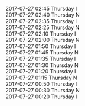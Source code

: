 2017-07-27 02:45 Thursday  I  
2017-07-27 02:40 Thursday  N  
2017-07-27 02:35 Thursday  I  
2017-07-27 02:25 Thursday  N  
2017-07-27 02:10 Thursday  I  
2017-07-27 02:00 Thursday  N  
2017-07-27 01:50 Thursday  I  
2017-07-27 01:45 Thursday  N  
2017-07-27 01:35 Thursday  I  
2017-07-27 01:30 Thursday  N  
2017-07-27 01:20 Thursday  I  
2017-07-27 01:15 Thursday  N  
2017-07-27 00:50 Thursday  I  
2017-07-27 00:30 Thursday  N  
2017-07-27 00:20 Thursday  I  
